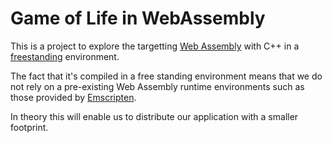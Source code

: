 # Game of Life in WebAssembly

This is a project to explore the targetting [Web Assembly](https://webassembly.org/) with C++ in a [freestanding](https://en.cppreference.com/w/cpp/freestanding) environment.

The fact that it's compiled in a free standing environment means that
we do not rely on a pre-existing Web Assembly runtime environments such as those provided by [Emscripten](https://emscripten.org/).

In theory this will enable us to distribute our application with a smaller
footprint.
